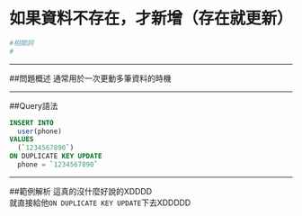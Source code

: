 # 如果資料不存在，才新增（存在就更新）

```bash
#相關詞
#
```


---


##問題概述
通常用於一次更動多筆資料的時機



---


  
##Query語法

```sql
INSERT INTO
  user(phone)
VALUES
  (`1234567890`)
ON DUPLICATE KEY UPDATE
  phone = `1234567890`
```



---

##範例解析
這真的沒什麼好說的XDDDD  
就直接給他`ON DUPLICATE KEY UPDATE`下去XDDDDD